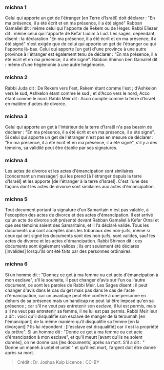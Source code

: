 
### michna 1
Celui qui apporte un get de l'étranger [en Terre d'Israël] doit déclarer : "En ma présence, il a été écrit et en ma présence, il a été signé" Rabban Gamaliel dit : même celui qui l'apporte de Rekem ou de Heger. Rabbi Eliezer dit : même celui qui l'apporte de Kefar Ludim à Lud. Les sages, cependant, disent : la déclaration "En ma présence, il a été écrit et en ma présence, il a été signé" n'est exigée que de celui qui apporte un get de l'étranger ou qui l'apporte là-bas. Celui qui apporte [un get] d'une province à une autre province à l'étranger est également tenu de déclarer : "En ma présence, il a été écrit et en ma présence, il a été signé". Rabban Shimon ben Gamaliel dit : même d'une hégémonie à une autre hégémonie.

### michna 2
Rabbi Juda dit : De Rekem vers l'est, Rekem étant comme l'est ; d'Ashkelon vers le sud, Ashkelon étant comme le sud ; et d'Acco vers le nord, Acco étant comme le nord. Rabbi Meir dit : Acco compte comme la terre d'Israël en matière d'actes de divorce.

### michna 3
Celui qui apporte un get à l'intérieur de la terre d'Israël n'a pas besoin de déclarer : "En ma présence, il a été écrit et en ma présence, il a été signé". Si celui qui apporte un get de l'étranger n'est pas en mesure de déclarer : "En ma présence, il a été écrit et en ma présence, il a été signé", s'il y a des témoins, sa validité peut être établie par ses signatures.

### michna 4
Les actes de divorce et les actes d'émancipation sont similaires [concernant un messager] qui les prend [à l'étranger depuis la terre d'Israël] et les apporte [de l'étranger à la terre d'Israël]. C'est l'une des façons dont les actes de divorce sont similaires aux actes d'émancipation.

### michna 5
Tout document portant la signature d'un Samaritain n'est pas valable, à l'exception des actes de divorce et des actes d'émancipation. Il est arrivé qu'un acte de divorce soit présenté devant Rabban Gamaliel à Kefar Otnai et que ses témoins soient des Samaritains, et il l'a déclaré valide. Tous les documents qui sont acceptés dans les tribunaux des non-juifs, même si ceux qui ont signé les documents sont des non-juifs, sont valides, sauf les actes de divorce et les actes d'émancipation. Rabbi Shimon dit : ces documents sont également valides ; ils ont seulement été déclarés [invalides] lorsqu'ils ont été faits par des personnes ordinaires.

### michna 6
Si un homme dit : "Donnez ce get à ma femme ou cet acte d'émancipation à mon esclave", s'il le souhaite, il peut changer d'avis sur l'un ou l'autre document, ce sont les paroles de Rabbi Meir. Les Sages disent : il peut changer d'avis dans le cas du get mais pas dans le cas de l'acte d'émancipation, car un avantage peut être conféré à une personne en dehors de sa présence mais un handicap ne peut lui être imposé qu'en sa présence ; car s'il ne veut pas entretenir son esclave, il lui est permis, mais s'il ne veut pas entretenir sa femme, il ne lui est pas permis. Rabbi Meir leur a dit : voici qu'il disqualifie son esclave de manger de la teroumah [en l'émancipant] de la même manière qu'il disqualifie sa femme [en la divorçant] ? Ils lui répondent : [l'esclave est disqualifié] car il est la propriété du prêtre". Si un homme dit : "Donne ce get à ma femme ou cet acte d'émancipation à mon esclave", et qu'il meurt [avant qu'ils ne soient donnés], on ne donne pas [les documents] après sa mort. S'il a dit : " Donne un maneh à untel et untel " et qu'il est mort, l'argent doit être donné après sa mort.

>Crédit : Dr. Joshua Kulp
>Licence : CC-BY